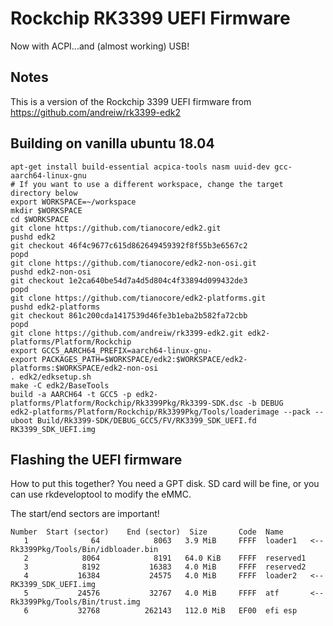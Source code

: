 # Rockchip RK3399 UEFI Firmware

Now with ACPI...and (almost working) USB!

## Notes

This is a version of the Rockchip 3399 UEFI firmware from https://github.com/andreiw/rk3399-edk2

## Building on vanilla ubuntu 18.04

```
apt-get install build-essential acpica-tools nasm uuid-dev gcc-aarch64-linux-gnu
# If you want to use a different workspace, change the target directory below
export WORKSPACE=~/workspace
mkdir $WORKSPACE
cd $WORKSPACE
git clone https://github.com/tianocore/edk2.git
pushd edk2
git checkout 46f4c9677c615d862649459392f8f55b3e6567c2
popd
git clone https://github.com/tianocore/edk2-non-osi.git
pushd edk2-non-osi
git checkout 1e2ca640be54d7a4d5d804c4f33894d099432de3
popd
git clone https://github.com/tianocore/edk2-platforms.git
pushd edk2-platforms
git checkout 861c200cda1417539d46fe3b1eba2b582fa72cbb
popd
git clone https://github.com/andreiw/rk3399-edk2.git edk2-platforms/Platform/Rockchip
export GCC5_AARCH64_PREFIX=aarch64-linux-gnu-
export PACKAGES_PATH=$WORKSPACE/edk2:$WORKSPACE/edk2-platforms:$WORKSPACE/edk2-non-osi
. edk2/edksetup.sh
make -C edk2/BaseTools
build -a AARCH64 -t GCC5 -p edk2-platforms/Platform/Rockchip/Rk3399Pkg/Rk3399-SDK.dsc -b DEBUG
edk2-platforms/Platform/Rockchip/Rk3399Pkg/Tools/loaderimage --pack --uboot Build/Rk3399-SDK/DEBUG_GCC5/FV/RK3399_SDK_UEFI.fd RK3399_SDK_UEFI.img
```

## Flashing the UEFI firmware

  How to put this together? You need a GPT disk. SD card will be fine, or
  you can use rkdeveloptool to modify the eMMC.

  The start/end sectors are important!

    Number  Start (sector)    End (sector)  Size       Code  Name
       1              64            8063   3.9 MiB     FFFF  loader1   <-- Rk3399Pkg/Tools/Bin/idbloader.bin
       2            8064            8191   64.0 KiB    FFFF  reserved1
       3            8192           16383   4.0 MiB     FFFF  reserved2
       4           16384           24575   4.0 MiB     FFFF  loader2   <-- RK3399_SDK_UEFI.img
       5           24576           32767   4.0 MiB     FFFF  atf       <-- Rk3399Pkg/Tools/Bin/trust.img
       6           32768          262143   112.0 MiB   EF00  efi esp
